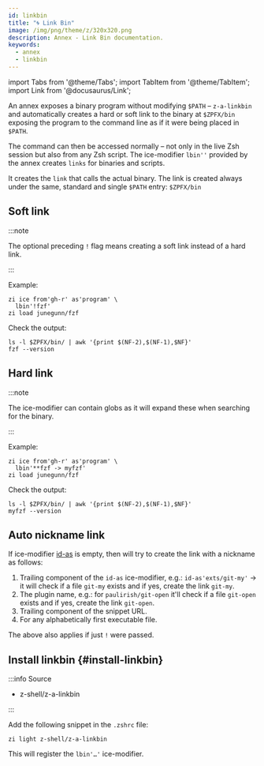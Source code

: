 ```yaml
---
id: linkbin
title: "🌀 Link Bin"
image: /img/png/theme/z/320x320.png
description: Annex - Link Bin documentation.
keywords:
  - annex
  - linkbin
---
```


<!-- @format -->

import Tabs from '@theme/Tabs'; import TabItem from '@theme/TabItem'; import Link from '@docusaurus/Link';

An annex exposes a binary program without modifying `$PATH` – `z-a-linkbin` and automatically creates a hard or soft link to the binary at `$ZPFX/bin` exposing the program to the command line as if it were being placed in `$PATH`.

The command can then be accessed normally – not only in the live Zsh session but also from any Zsh script. The ice-modifier `lbin''` provided by the annex creates `links` for binaries and scripts.

It creates the `link` that calls the actual binary. The link is created always under the same, standard and single `$PATH` entry: `$ZPFX/bin`

## Soft link

:::note

The optional preceding `!` flag means creating a soft link instead of a hard link.

:::

Example:

```shell {2} showLineNumbers
zi ice from'gh-r' as'program' \
  lbin'!fzf'
zi load junegunn/fzf
```

Check the output:

```shell showLineNumbers
ls -l $ZPFX/bin/ | awk '{print $(NF-2),$(NF-1),$NF}'
fzf --version
```

## Hard link

:::note

The ice-modifier can contain globs as it will expand these when searching for the binary.

:::

Example:

```shell {2} showLineNumbers
zi ice from'gh-r' as'program' \
  lbin'**fzf -> myfzf'
zi load junegunn/fzf
```

Check the output:

```shell
ls -l $ZPFX/bin/ | awk '{print $(NF-2),$(NF-1),$NF}'
myfzf --version
```

## Auto nickname link

If ice-modifier [id-as](/docs/guides/syntax/standard#id-as) is empty, then will try to create the link with a nickname as follows:

1. Trailing component of the `id-as` ice-modifier, e.g.: `id-as'exts/git-my'` → it will check if a file `git-my` exists and if yes, create the link `git-my`.
2. The plugin name, e.g.: for `paulirish/git-open` it'll check if a file `git-open` exists and if yes, create the link `git-open`.
3. Trailing component of the snippet URL.
4. For any alphabetically first executable file.

The above also applies if just `!` were passed.

## Install linkbin {#install-linkbin}

:::info Source

- <Link className="github-link" href="https://github.com/z-shell/z-a-linkbin">z-shell/z-a-linkbin</Link>

:::

<Tabs>
  <TabItem value="default" label="Default" default>

Add the following snippet in the `.zshrc` file:

```shell
zi light z-shell/z-a-linkbin
```

</TabItem>
</Tabs>

This will register the `lbin'…'` ice-modifier.
